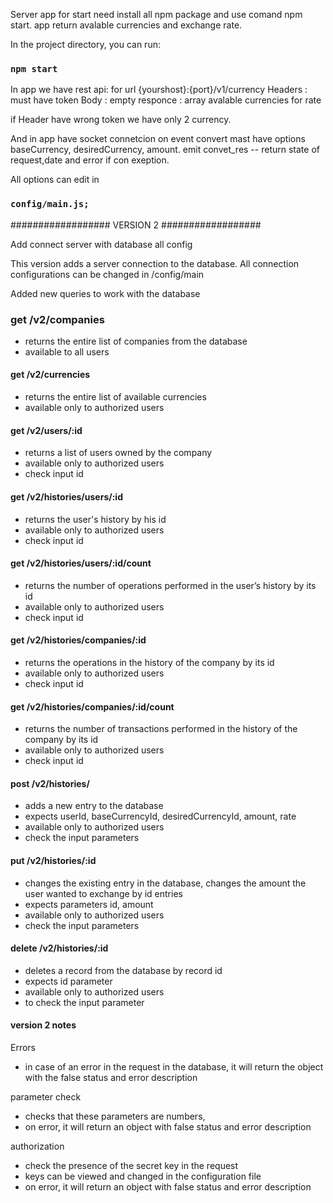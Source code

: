 Server app for start need install all npm package and use comand npm start.
app return avalable currencies and exchange rate.

In the project directory, you can run:

### `npm start`

In app we have rest api: 
for url {yourshost}:{port}/v1/currency
    Headers : must have token
    Body : empty
    responce : array avalable currencies for rate

if Header have wrong token we have only 2 currency.
    
And in app have socket connetcion 
    on event convert mast have options baseCurrency, desiredCurrency, amount.
    emit convet_res -- return state of request,date and error if con exeption.

All options can edit in  

### `config/main.js;`

################## VERSION 2  ##################

Add connect server with database all config

This version adds a server connection to the database.
All connection configurations can be changed in /config/main

Added new queries to work with the database

### get /v2/companies
- returns the entire list of companies from the database
- available to all users

#### get /v2/currencies
- returns the entire list of available currencies
- available only to authorized users

#### get /v2/users/:id
- returns a list of users owned by the company
- available only to authorized users
- check input id

#### get /v2/histories/users/:id
- returns the user's history by his id
- available only to authorized users
- check input id

#### get /v2/histories/users/:id/count
- returns the number of operations performed in the user’s history by its id
- available only to authorized users
- check input id

#### get /v2/histories/companies/:id
- returns the operations in the history of the company by its id
- available only to authorized users
- check input id

#### get /v2/histories/companies/:id/count
- returns the number of transactions performed in the history of the company by its id
- available only to authorized users
- check input id

#### post /v2/histories/
- adds a new entry to the database
- expects userId, baseCurrencyId, desiredCurrencyId, amount, rate
- available only to authorized users
- check the input parameters

#### put /v2/histories/:id
- changes the existing entry in the database, changes the amount the user wanted to exchange by id entries
- expects parameters id, amount
- available only to authorized users
- check the input parameters

#### delete /v2/histories/:id
- deletes a record from the database by record id
- expects id parameter
- available only to authorized users
- to check the input parameter

#### version 2 notes

Errors
- in case of an error in the request in the database, it will return the object with the false status and error description

parameter check
- checks that these parameters are numbers,
- on error, it will return an object with false status and error description

authorization
- check the presence of the secret key in the request
- keys can be viewed and changed in the configuration file
- on error, it will return an object with false status and error description
